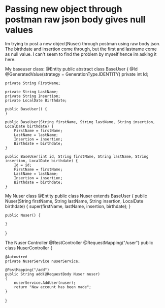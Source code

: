 
# Passing new object through postman raw json body gives null values

Im trying to post a new object(Nuser) through postman using raw body json. The birthdate and insertion come through, but the first and lastname come as null value. I can't seem to find the problem by myself hence im asking it here.


My baseuser class:
@Entity
public abstract class BaseUser {
    @Id
    @GeneratedValue(strategy = GenerationType.IDENTITY)
    private int Id;

    private String FirstName;

    private String LastName;
    private String Insertion;
    private LocalDate Birthdate;

    public BaseUser() {
    }

    public BaseUser(String firstName, String lastName, String insertion, LocalDate birthdate) {
        FirstName = firstName;
        LastName = lastName;
        Insertion = insertion;
        Birthdate = birthdate;
    }

    public BaseUser(int id, String firstName, String lastName, String insertion, LocalDate birthdate) {
        Id = id;
        FirstName = firstName;
        LastName = lastName;
        Insertion = insertion;
        Birthdate = birthdate;
    }


My Nuser class
@Entity
public class Nuser extends BaseUser
{
    public Nuser(String firstName, String lastName, String insertion, LocalDate birthdate) {
        super(firstName, lastName, insertion, birthdate);
    }

    public Nuser() {

    }
}

The Nuser Controller
@RestController
@RequestMapping("/user")
public class NuserController {

    @Autowired
    private NuserService nuserService;

    @PostMapping("/add")
    public String add(@RequestBody Nuser nuser)
    {
        nuserService.AddUser(nuser);
        return "New account has been made";
    }

}


        
